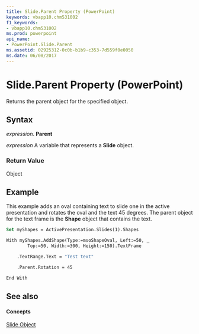 ```yaml
---
title: Slide.Parent Property (PowerPoint)
keywords: vbapp10.chm531002
f1_keywords:
- vbapp10.chm531002
ms.prod: powerpoint
api_name:
- PowerPoint.Slide.Parent
ms.assetid: 02925312-0c0b-b1b9-c353-7d559f0e0050
ms.date: 06/08/2017
---
```



# Slide.Parent Property (PowerPoint)

Returns the parent object for the specified object.


## Syntax

 _expression_. **Parent**

 _expression_ A variable that represents a **Slide** object.


### Return Value

Object


## Example

This example adds an oval containing text to slide one in the active presentation and rotates the oval and the text 45 degrees. The parent object for the text frame is the **Shape** object that contains the text.


```vb
Set myShapes = ActivePresentation.Slides(1).Shapes

With myShapes.AddShape(Type:=msoShapeOval, Left:=50, _
        Top:=50, Width:=300, Height:=150).TextFrame

    .TextRange.Text = "Test text"

    .Parent.Rotation = 45

End With
```


## See also


#### Concepts


[Slide Object](slide-object-powerpoint.md)

